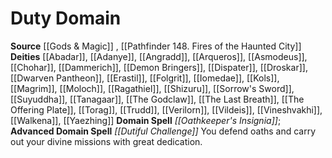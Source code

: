 ﻿---
advanced_apocryphal_spell: null
advanced_domain_spell: '[[DATABASE/spell/Dutiful Challenge|Dutiful Challenge]]'
apocryphal_spell: null
deity:
- '[[DATABASE/deity/Abadar|Abadar]]'
- '[[DATABASE/deity/Adanye|Adanye]]'
- '[[DATABASE/deity/Angradd|Angradd]]'
- '[[DATABASE/deity/Arqueros|Arqueros]]'
- '[[DATABASE/deity/Asmodeus|Asmodeus]]'
- '[[DATABASE/deity/Chohar|Chohar]]'
- '[[DATABASE/deity/Dammerich|Dammerich]]'
- '[[DATABASE/deity/Demon Bringers|Demon Bringers]]'
- '[[DATABASE/deity/Dispater|Dispater]]'
- '[[DATABASE/deity/Droskar|Droskar]]'
- '[[DATABASE/deity/Dwarven Pantheon|Dwarven Pantheon]]'
- '[[DATABASE/deity/Erastil|Erastil]]'
- '[[DATABASE/deity/Folgrit|Folgrit]]'
- '[[DATABASE/deity/Iomedae|Iomedae]]'
- '[[DATABASE/deity/Kols|Kols]]'
- '[[DATABASE/deity/Magrim|Magrim]]'
- '[[DATABASE/deity/Moloch|Moloch]]'
- '[[DATABASE/deity/Ragathiel|Ragathiel]]'
- '[[DATABASE/deity/Shizuru|Shizuru]]'
- '[[DATABASE/deity/Sorrow''s Sword|Sorrow''s Sword]]'
- '[[DATABASE/deity/Suyuddha|Suyuddha]]'
- '[[DATABASE/deity/Tanagaar|Tanagaar]]'
- '[[DATABASE/deity/The Godclaw|The Godclaw]]'
- '[[DATABASE/deity/The Last Breath|The Last Breath]]'
- '[[DATABASE/deity/The Offering Plate|The Offering Plate]]'
- '[[DATABASE/deity/Torag|Torag]]'
- '[[DATABASE/deity/Trudd|Trudd]]'
- '[[DATABASE/deity/Verilorn|Verilorn]]'
- '[[DATABASE/deity/Vildeis|Vildeis]]'
- '[[DATABASE/deity/Vineshvakhi|Vineshvakhi]]'
- '[[DATABASE/deity/Walkena|Walkena]]'
- '[[DATABASE/deity/Yaezhing|Yaezhing]]'
domain:
- '[[DATABASE/domain/Duty Domain|Duty]]'
domain_spell: '[[DATABASE/spell/Oathkeeper''s Insignia|Oathkeeper''s Insignia]]'
id: '45'
name: Duty Domain
rarity: Common
source: '[[DATABASE/source/Gods & Magic|Gods & Magic]]'
trait: null
type: Domain

---
# Duty Domain

**Source** [[Gods & Magic]] , [[Pathfinder 148. Fires of the Haunted City]]
**Deities** [[Abadar]], [[Adanye]], [[Angradd]], [[Arqueros]], [[Asmodeus]], [[Chohar]], [[Dammerich]], [[Demon Bringers]], [[Dispater]], [[Droskar]], [[Dwarven Pantheon]], [[Erastil]], [[Folgrit]], [[Iomedae]], [[Kols]], [[Magrim]], [[Moloch]], [[Ragathiel]], [[Shizuru]], [[Sorrow's Sword]], [[Suyuddha]], [[Tanagaar]], [[The Godclaw]], [[The Last Breath]], [[The Offering Plate]], [[Torag]], [[Trudd]], [[Verilorn]], [[Vildeis]], [[Vineshvakhi]], [[Walkena]], [[Yaezhing]]
**Domain Spell** _[[Oathkeeper's Insignia]]_; **Advanced Domain Spell** _[[Dutiful Challenge]]_
You defend oaths and carry out your divine missions with great dedication.